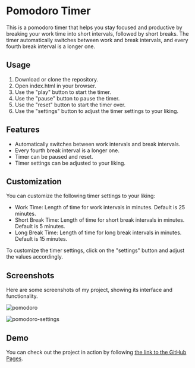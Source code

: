 # Pomodoro Timer

This is a pomodoro timer that helps you stay focused and productive by breaking your work time into short intervals, followed by short breaks. The timer automatically switches between work and break intervals, and every fourth break interval is a longer one.

## Usage

1. Download or clone the repository.
2. Open index.html in your browser.
3. Use the "play" button to start the timer.
4. Use the "pause" button to pause the timer.
5. Use the "reset" button to start the timer over.
6. Use the "settings" button to adjust the timer settings to your liking.

## Features

- Automatically switches between work intervals and break intervals.
- Every fourth break interval is a longer one.
- Timer can be paused and reset.
- Timer settings can be adjusted to your liking.

## Customization

You can customize the following timer settings to your liking:

- Work Time: Length of time for work intervals in minutes. Default is 25 minutes.
- Short Break Time: Length of time for short break intervals in minutes. Default is 5 minutes.
- Long Break Time: Length of time for long break intervals in minutes. Default is 15 minutes.

To customize the timer settings, click on the "settings" button and adjust the values accordingly.

## Screenshots

Here are some screenshots of my project, showing its interface and functionality.

![pomodoro](https://github.com/Marysemm/pomodoro-timer/assets/108333401/db796201-6028-4206-9b23-a46553ae3810)

![pomodoro-settings](https://github.com/Marysemm/pomodoro-timer/assets/108333401/566daa46-0384-4331-ac98-5fe6e3a0b96a)

## Demo

You can check out the project in action by following [the link to the GitHub Pages](https://marysemm.github.io/pomodoro-timer/).
